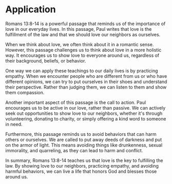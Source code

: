 # Application

Romans 13:8-14 is a powerful passage that reminds us of the importance of love in our everyday lives. In this passage, Paul writes that love is the fulfillment of the law and that we should love our neighbors as ourselves.

When we think about love, we often think about it in a romantic sense. However, this passage challenges us to think about love in a more holistic way. It encourages us to show love to everyone around us, regardless of their background, beliefs, or behavior.

One way we can apply these teachings to our daily lives is by practicing empathy. When we encounter people who are different from us or who have different opinions, we can try to put ourselves in their shoes and understand their perspective. Rather than judging them, we can listen to them and show them compassion.

Another important aspect of this passage is the call to action. Paul encourages us to be active in our love, rather than passive. We can actively seek out opportunities to show love to our neighbors, whether it's through volunteering, donating to charity, or simply offering a kind word to someone in need.

Furthermore, this passage reminds us to avoid behaviors that can harm others or ourselves. We are called to put away deeds of darkness and put on the armor of light. This means avoiding things like drunkenness, sexual immorality, and quarreling, as they can lead to harm and conflict.

In summary, Romans 13:8-14 teaches us that love is the key to fulfilling the law. By showing love to our neighbors, practicing empathy, and avoiding harmful behaviors, we can live a life that honors God and blesses those around us.

